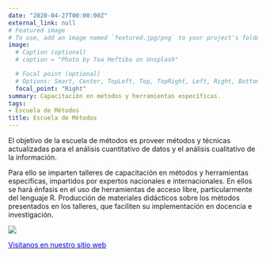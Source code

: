 ```yaml
---
date: "2020-04-27T00:00:00Z"
external_link: null
# Featured image
# To use, add an image named `featured.jpg/png` to your project's folder. 
image: 
  # Caption (optional)
  # caption = "Photo by Toa Heftiba on Unsplash"

  # Focal point (optional)
  # Options: Smart, Center, TopLeft, Top, TopRight, Left, Right, BottomLeft, Bottom, BottomRight
  focal_point: "Right"
summary: Capacitación en métodos y herramientas específicas.
tags:
- Escuela de Métodos
title: Escuela de Métodos
---
```



El objetivo de la escuela de métodos es proveer métodos y técnicas actualizadas para el análisis cuantitativo de datos y el análisis cualitativo de la información. 

Para ello se imparten talleres de capacitación en métodos y herramientas específicas, impartidos por expertos nacionales e internacionales. En ellos se hará énfasis en el uso de herramientas de acceso libre, particularmente del lenguaje R.
Producción de materiales didácticos sobre los métodos presentados en los talleres, que faciliten su implementación en docencia e investigación.

 ![](../escuela-ejemplo.jpg)

 
 [<span style="color:blue">Visitanos en nuestro sitio web</span>](https://www.iies.unam.mx/EscuelaMetodos/)